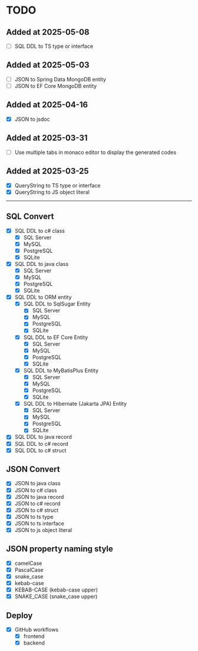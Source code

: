 # TODO

## Added at 2025-05-08

- [ ] SQL DDL to TS type or interface

## Added at 2025-05-03

- [ ] JSON to Spring Data MongoDB entity
- [ ] JSON to EF Core MongoDB entity

## Added at 2025-04-16

- [x] JSON to jsdoc

## Added at 2025-03-31

- [ ] Use multiple tabs in monaco editor to display the generated codes

## Added at 2025-03-25

- [x] QueryString to TS type or interface
- [x] QueryString to JS object literal

----

## SQL Convert

- [x] SQL DDL to c# class
  - [x] SQL Server
  - [x] MySQL
  - [x] PostgreSQL
  - [x] SQLite
- [x] SQL DDL to java class
  - [x] SQL Server
  - [x] MySQL
  - [x] PostgreSQL
  - [x] SQLite
- [x] SQL DDL to ORM entity
  - [x] SQL DDL to SqlSugar Entity
    - [x] SQL Server
    - [x] MySQL
    - [x] PostgreSQL
    - [x] SQLite
  - [x] SQL DDL to EF Core Entity
    - [x] SQL Server
    - [x] MySQL
    - [x] PostgreSQL
    - [x] SQLite
  - [x] SQL DDL to MyBatisPlus Entity
    - [x] SQL Server
    - [x] MySQL
    - [x] PostgreSQL
    - [x] SQLite
  - [x] SQL DDL to Hibernate (Jakarta JPA) Entity
    - [x] SQL Server
    - [x] MySQL
    - [x] PostgreSQL
    - [x] SQLite
- [x] SQL DDL to java record
- [x] SQL DDL to c# record
- [x] SQL DDL to c# struct

## JSON Convert

- [x] JSON to java class
- [x] JSON to c# class
- [x] JSON to java record
- [x] JSON to c# record
- [x] JSON to c# struct
- [x] JSON to ts type
- [x] JSON to ts interface
- [x] JSON to js object literal

## JSON property naming style

- [x] camelCase
- [x] PascalCase
- [x] snake_case
- [x] kebab-case
- [x] KEBAB-CASE (kebab-case upper)
- [x] SNAKE_CASE (snake_case upper)

## Deploy

- [x] GitHub workflows
  - [x] frontend
  - [x] backend
